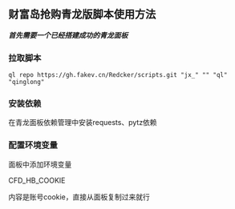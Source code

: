 ## 财富岛抢购青龙版脚本使用方法

***首先需要一个已经搭建成功的青龙面板***

### 拉取脚本

```shell
ql repo https://gh.fakev.cn/Redcker/scripts.git "jx_" "" "ql" "qinglong"
```

### 安装依赖

在青龙面板依赖管理中安装requests、pytz依赖

### 配置环境变量

面板中添加环境变量

CFD_HB_COOKIE

内容是账号cookie，直接从面板复制过来就行




